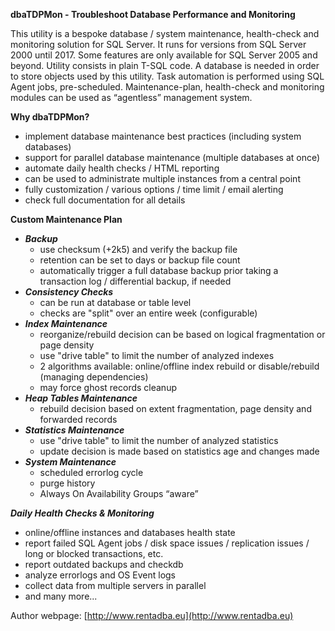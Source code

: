**dbaTDPMon - Troubleshoot Database Performance and Monitoring**

This utility is a bespoke database / system maintenance, health-check and monitoring solution for SQL Server. It runs for versions from SQL Server 2000 until 2017. 
Some features are only available for SQL Server 2005 and beyond.
Utility consists in plain T-SQL code. A database is needed in order to store objects used by this utility.
Task automation is performed using SQL Agent jobs, pre-scheduled.
Maintenance-plan, health-check and monitoring modules can be used as “agentless” management system.

**Why dbaTDPMon?**
* implement database maintenance best practices (including system databases)
* support for parallel database maintenance (multiple databases at once)
* automate daily health checks / HTML reporting
* can be used to administrate multiple instances from a central point
* fully customization / various options / time limit / email alerting
* check full documentation for all details

**Custom Maintenance Plan**
* **_Backup_** 
	* use checksum (+2k5) and verify the backup file
	* retention can be set to days or backup file count
	* automatically trigger a full database backup prior taking a transaction log / differential backup, if needed
* **_Consistency Checks_**
	* can be run at database or table level
	* checks are "split" over an entire week (configurable)
* **_Index Maintenance_**
	* reorganize/rebuild decision can be based on logical fragmentation or page density
	* use "drive table" to limit the number of analyzed indexes
	* 2 algorithms available: online/offline index rebuild or disable/rebuild (managing dependencies)
	* may force ghost records cleanup
* **_Heap Tables Maintenance_**
	* rebuild decision based on extent fragmentation, page density and forwarded records
* **_Statistics Maintenance_**
	* use "drive table" to limit the number of analyzed statistics
	* update decision is made based on statistics age and changes made
* **_System Maintenance_**
	* scheduled errorlog cycle
	* purge history 
	* Always On Availability Groups “aware”
	
**_Daily Health Checks & Monitoring_**
* online/offline instances and databases health state
* report failed SQL Agent jobs / disk space issues / replication issues / long or blocked transactions, etc.
* report outdated backups and checkdb
* analyze errorlogs and OS Event logs
* collect data from multiple servers in parallel
* and many more...

Author webpage: [http://www.rentadba.eu](http://www.rentadba.eu)
